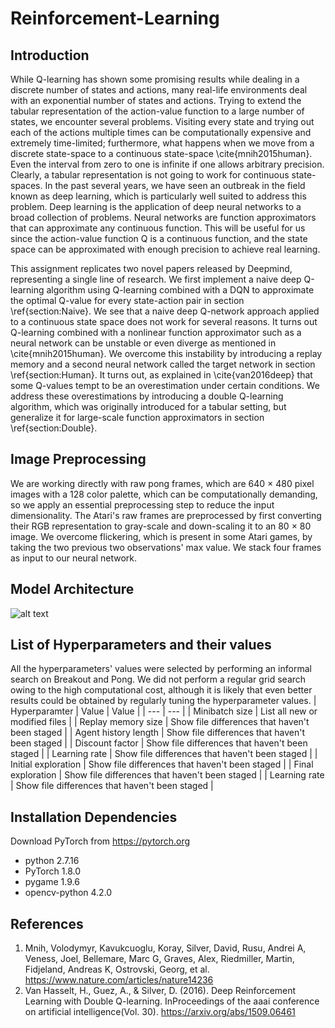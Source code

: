 # Reinforcement-Learning

## Introduction
While Q-learning has shown some promising results while dealing in a discrete number of states and actions, many real-life environments deal with an exponential number of states and actions. Trying to extend the tabular representation of the action-value function to a large number of states, we encounter several problems. Visiting every state and trying out each of the actions multiple times can be computationally expensive and extremely time-limited; furthermore, what happens when we move from a discrete state-space to a continuous state-space \cite{mnih2015human}. Even the interval from zero to one is infinite if one allows arbitrary precision. Clearly, a tabular representation is not going to work for continuous state-spaces. In the past several years, we have seen an outbreak in the field known as deep learning, which is particularly well suited to address this problem. Deep learning is the application of deep neural networks to a broad collection of problems. Neural networks are function approximators that can approximate any continuous function. This will be useful for us since the action-value function Q is a continuous function, and the state space can be approximated with enough precision to achieve real learning.

This assignment replicates two novel papers released by Deepmind, representing a single line of research. We first implement a naive deep Q-learning algorithm using Q-learning combined with a DQN to approximate the optimal Q-value for every state-action pair in section \ref{section:Naive}. We see that a naive deep Q-network approach applied to a continuous state space does not work for several reasons. It turns out Q-learning combined with a nonlinear function approximator such as a neural network can be unstable or even diverge as mentioned in \cite{mnih2015human}. We overcome this instability by introducing a replay memory and a second neural network called the target network in section \ref{section:Human}. It turns out, as explained in \cite{van2016deep} that some Q-values tempt to be an overestimation under certain conditions. We address these overestimations by introducing a double Q-learning algorithm, which was originally introduced for a tabular setting, but generalize it for large-scale function approximators in section \ref{section:Double}.


## Image Preprocessing
We are working directly with raw pong frames, which are 640 × 480 pixel images with a 128 color palette, which can be computationally demanding, so we apply an essential preprocessing step to reduce the input dimensionality. The Atari's raw frames are preprocessed by first converting their RGB representation to gray-scale and down-scaling it to an 80 × 80 image. We overcome flickering, which is present in some Atari games, by taking the two previous two observations' max value. We stack four frames as input to our neural network.  

## Model Architecture
![alt text](https://www.google.com/url?sa=i&url=https%3A%2F%2Fwww.nature.com%2Farticles%2Fnature14236&psig=AOvVaw2pJPyK54LSdfxE7nHJ2Niv&ust=1615280264723000&source=images&cd=vfe&ved=0CAIQjRxqFwoTCPCMxYWqoO8CFQAAAAAdAAAAABAJ)


## List of Hyperparameters and their values
All the hyperparameters' values were selected by performing an informal search on Breakout and Pong. We did not perform a regular grid search owing to the high computational cost, although it is likely that even better results could be obtained by regularly tuning the hyperparameter values.
| Hyperparamter | Value | Value |
| --- | --- |
| Minibatch size | List all new or modified files |
| Replay memory size | Show file differences that haven't been staged |
| Agent history length | Show file differences that haven't been staged |
| Discount factor | Show file differences that haven't been staged |
| Learning rate | Show file differences that haven't been staged |
| Initial exploration | Show file differences that haven't been staged |
| Final exploration | Show file differences that haven't been staged |
| Learning rate | Show file differences that haven't been staged |

## Installation Dependencies
Download PyTorch from https://pytorch.org
- python 2.7.16
- PyTorch 1.8.0
- pygame 1.9.6
- opencv-python 4.2.0



## References
1) Mnih, Volodymyr, Kavukcuoglu, Koray, Silver, David, Rusu, Andrei A, Veness, Joel, Bellemare, Marc G, Graves, Alex, Riedmiller, Martin, Fidjeland, Andreas K, Ostrovski, Georg, et al. https://www.nature.com/articles/nature14236
2) Van  Hasselt,  H.,  Guez,  A.,  &  Silver,  D.   (2016).   Deep  Reinforcement  Learning  with  Double  Q-learning.  InProceedings of the aaai conference on artificial intelligence(Vol. 30). https://arxiv.org/abs/1509.06461

